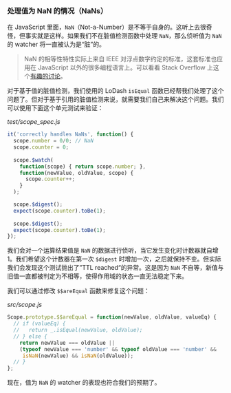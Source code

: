 ### 处理值为 NaN 的情况（NaNs）

在 JavaScript 里面，`NaN`（Not-a-Number）是不等于自身的。这听上去很奇怪，但事实就是这样。如果我们不在脏值检测函数中处理 `NaN`，那么侦听值为 `NaN` 的 watcher 将一直被认为是“脏”的。

> NaN 的相等性特性实际上来自 IEEE 对浮点数字约定的标准，这套标准也应用在 JavaScript 以外的很多编程语言上。可以看看 Stack Overflow 上这个[有趣的讨论](https://stackoverflow.com/questions/1565164/what-is-the-rationale-for-all-comparisons-returning-false-for-ieee754-nan-values)。

对于基于值的脏值检测，我们使用的 LoDash `isEqual` 函数已经帮我们处理了这个问题了。但对于基于引用的脏值检测来说，就需要我们自己来解决这个问题。我们可以使用下面这个单元测试来验证：

_test/scope_spec.js_

```js
it('correctly handles NaNs', function() {
  scope.number = 0/0; // NaN
  scope.counter = 0;
  
  scope.$watch(
    function(scope) { return scope.number; },
    function(newValue, oldValue, scope) {
      scope.counter++;
    }
  );

  scope.$digest();
  expect(scope.counter).toBe(1);
  
  scope.$digest();
  expect(scope.counter).toBe(1);
});
```

我们会对一个运算结果值是 `NaN` 的数据进行侦听，当它发生变化时计数器就自增 1。我们希望这个计数器在第一次 `$digest` 时增加一次，之后就保持不变。但实际我们会发现这个测试抛出了”TTL reached“的异常。这是因为 `NaN` 不自等，新值与旧值一直都被判定为不相等，使得作用域的状态一直无法稳定下来。

我们可以通过修改 `$$areEqual` 函数来修复这个问题：

_src/scope.js_

```js
Scope.prototype.$$areEqual = function(newValue, oldValue, valueEq) {
  // if (valueEq) {
  //   return _.isEqual(newValue, oldValue);
  // } else {
    return newValue === oldValue ||
    (typeof newValue === 'number' && typeof oldValue === 'number' &&
     isNaN(newValue) && isNaN(oldValue));
  // } 
};
```

现在，值为 `NaN` 的 watcher 的表现也符合我们的预期了。